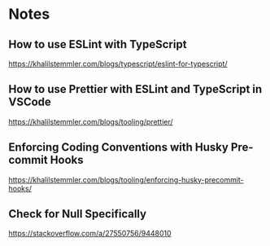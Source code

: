 # Notes

## How to use ESLint with TypeScript

https://khalilstemmler.com/blogs/typescript/eslint-for-typescript/

## How to use Prettier with ESLint and TypeScript in VSCode

https://khalilstemmler.com/blogs/tooling/prettier/

## Enforcing Coding Conventions with Husky Pre-commit Hooks

https://khalilstemmler.com/blogs/tooling/enforcing-husky-precommit-hooks/

## Check for Null Specifically

https://stackoverflow.com/a/27550756/9448010
